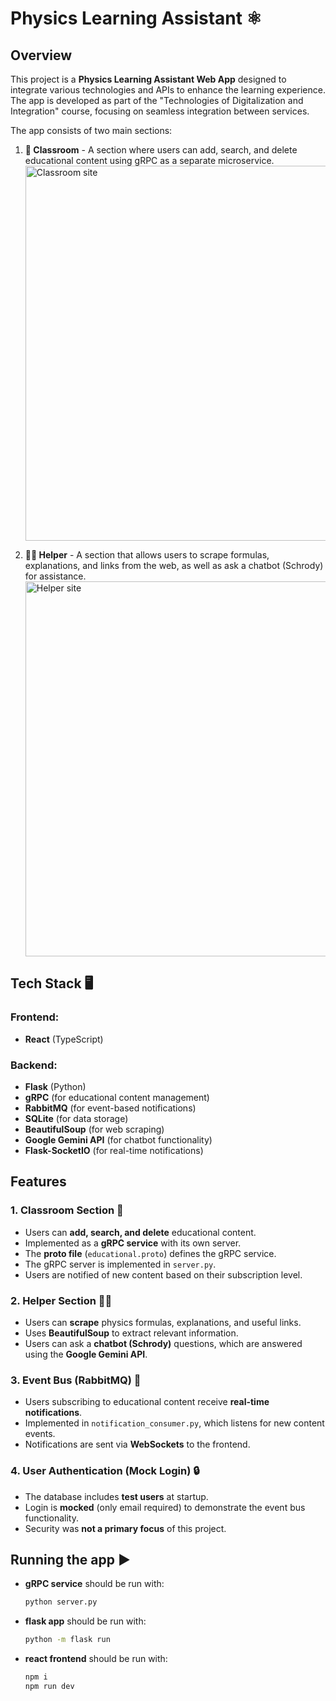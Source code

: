 # Physics Learning Assistant ⚛️

## Overview
This project is a **Physics Learning Assistant Web App** designed to integrate various technologies and APIs to enhance the learning experience. The app is developed as part of the "Technologies of Digitalization and Integration" course, focusing on seamless integration between services.

The app consists of two main sections:
1. **🏫 Classroom** - A section where users can add, search, and delete educational content using gRPC as a separate microservice.
   <img src="https://github.com/user-attachments/assets/7ae107c2-5e4e-4d07-850d-bcb73a3ddbee" alt="Classroom site" width="600"/>

2. **🧑‍🎓 Helper** - A section that allows users to scrape formulas, explanations, and links from the web, as well as ask a chatbot (Schrody) for assistance.
   <img src="https://github.com/user-attachments/assets/9f2b8407-e064-460d-bd32-2c1297c62916" alt="Helper site" width="600"/>


## Tech Stack 🖥️
### Frontend:
- **React** (TypeScript)

### Backend:
- **Flask** (Python)
- **gRPC** (for educational content management)
- **RabbitMQ** (for event-based notifications)
- **SQLite** (for data storage)
- **BeautifulSoup** (for web scraping)
- **Google Gemini API** (for chatbot functionality)
- **Flask-SocketIO** (for real-time notifications)

## Features
### 1. Classroom Section 📖
- Users can **add, search, and delete** educational content.
- Implemented as a **gRPC service** with its own server.
- The **proto file** (`educational.proto`) defines the gRPC service.
- The gRPC server is implemented in `server.py`.
- Users are notified of new content based on their subscription level.

### 2. Helper Section 🧑‍🎓
- Users can **scrape** physics formulas, explanations, and useful links.
- Uses **BeautifulSoup** to extract relevant information.
- Users can ask a **chatbot (Schrody)** questions, which are answered using the **Google Gemini API**.

### 3. Event Bus (RabbitMQ) 🚌
- Users subscribing to educational content receive **real-time notifications**.
- Implemented in `notification_consumer.py`, which listens for new content events.
- Notifications are sent via **WebSockets** to the frontend.

### 4. User Authentication (Mock Login) 🔒
- The database includes **test users** at startup.
- Login is **mocked** (only email required) to demonstrate the event bus functionality.
- Security was **not a primary focus** of this project.

## Running the app ▶️
- **gRPC service** should be run with:
  ```sh
  python server.py
- **flask app** should be run with:
  ```sh
  python -m flask run
- **react frontend** should be run with:
  ```sh
  npm i
  npm run dev
  
